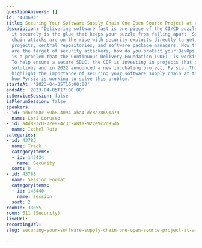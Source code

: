 ```yaml
---
questionAnswers: []
id: '403693'
title: Securing Your Software Supply Chain One Open Source Project at a Time
description: "Delivering software fast is one piece of the CI/CD puzzle, but delivering
  it securely is the glue that keeps your puzzle from falling apart. Software supply
  chain attacks are on the rise with security exploits directly targeting open source
  projects, central repositories, and software package managers. Now that developers
  are the target of security attackers, how do you protect your DevOps pipeline?\r\n\r\nThis
  is a problem that the Continuous Delivery Foundation (CDF)  is working to solve..
  To help ensure a secure SDLC, the CDF is investing in projects that provide security
  solutions and in 2022 announced a new incubating project, Pyrsia. This talk will
  highlight the importance of securing your software supply chain at the source and
  how Pyrsia is working to solve this problem."
startsAt: '2023-04-05T16:00:00'
endsAt: '2023-04-05T17:00:00'
isServiceSession: false
isPlenumSession: false
speakers:
- id: bd6cd08c-59b8-4094-aba4-dc8a28691a79
  name: Lori Lorusso
- id: a4d893c0-72e9-4c3c-a8fa-92ce9c2d95d6
  name: Ixchel Ruiz
categories:
- id: 43783
  name: Track
  categoryItems:
  - id: 143434
    name: Security
  sort: 0
- id: 43785
  name: Session Format
  categoryItems:
  - id: 143440
    name: session
  sort: 2
roomId: 33055
room: 311 (Security)
liveUrl: 
recordingUrl: 
slug: securing-your-software-supply-chain-one-open-source-project-at-a-time

---
```


